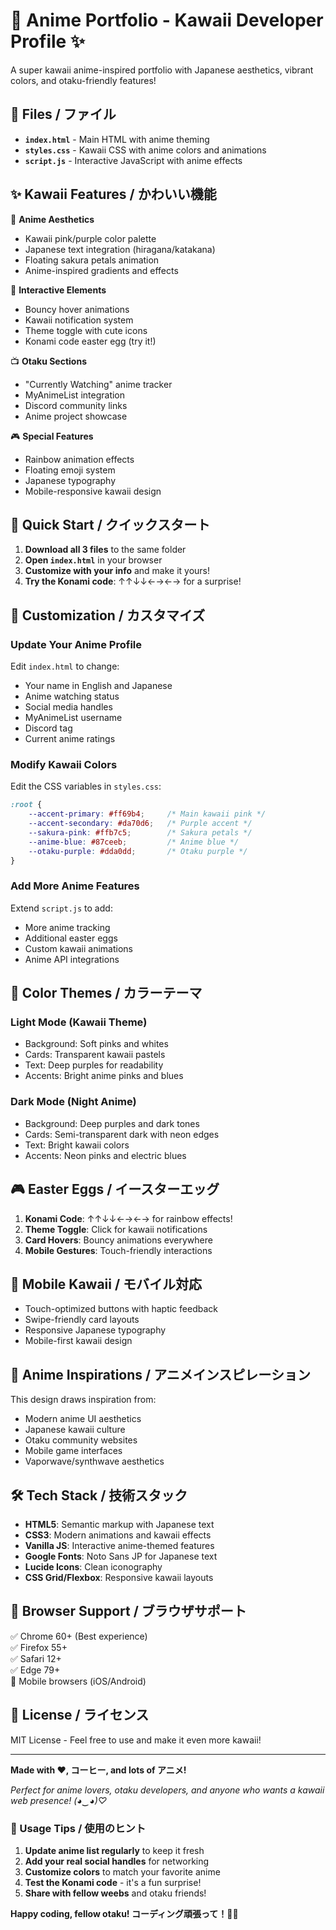 # 🌸 Anime Portfolio - Kawaii Developer Profile ✨

A super kawaii anime-inspired portfolio with Japanese aesthetics, vibrant colors, and otaku-friendly features!

## 📁 Files / ファイル

- **`index.html`** - Main HTML with anime theming
- **`styles.css`** - Kawaii CSS with anime colors and animations  
- **`script.js`** - Interactive JavaScript with anime effects

## ✨ Kawaii Features / かわいい機能

🎨 **Anime Aesthetics**
- Kawaii pink/purple color palette
- Japanese text integration (hiragana/katakana)
- Floating sakura petals animation
- Anime-inspired gradients and effects

🎯 **Interactive Elements**
- Bouncy hover animations
- Kawaii notification system
- Theme toggle with cute icons
- Konami code easter egg (try it!)

📺 **Otaku Sections**
- "Currently Watching" anime tracker
- MyAnimeList integration
- Discord community links  
- Anime project showcase

🎮 **Special Features**
- Rainbow animation effects
- Floating emoji system
- Japanese typography
- Mobile-responsive kawaii design

## 🚀 Quick Start / クイックスタート

1. **Download all 3 files** to the same folder
2. **Open `index.html`** in your browser
3. **Customize with your info** and make it yours!
4. **Try the Konami code**: ↑↑↓↓←→←→ for a surprise!

## 🎨 Customization / カスタマイズ

### Update Your Anime Profile
Edit `index.html` to change:
- Your name in English and Japanese
- Anime watching status
- Social media handles
- MyAnimeList username
- Discord tag
- Current anime ratings

### Modify Kawaii Colors
Edit the CSS variables in `styles.css`:
```css
:root {
    --accent-primary: #ff69b4;     /* Main kawaii pink */
    --accent-secondary: #da70d6;   /* Purple accent */
    --sakura-pink: #ffb7c5;        /* Sakura petals */
    --anime-blue: #87ceeb;         /* Anime blue */
    --otaku-purple: #dda0dd;       /* Otaku purple */
}
```

### Add More Anime Features
Extend `script.js` to add:
- More anime tracking
- Additional easter eggs
- Custom kawaii animations
- Anime API integrations

## 🌸 Color Themes / カラーテーマ

### Light Mode (Kawaii Theme)
- Background: Soft pinks and whites
- Cards: Transparent kawaii pastels
- Text: Deep purples for readability
- Accents: Bright anime pinks and blues

### Dark Mode (Night Anime)
- Background: Deep purples and dark tones
- Cards: Semi-transparent dark with neon edges
- Text: Bright kawaii colors
- Accents: Neon pinks and electric blues

## 🎮 Easter Eggs / イースターエッグ

1. **Konami Code**: ↑↑↓↓←→←→ for rainbow effects!
2. **Theme Toggle**: Click for kawaii notifications
3. **Card Hovers**: Bouncy animations everywhere
4. **Mobile Gestures**: Touch-friendly interactions

## 📱 Mobile Kawaii / モバイル対応

- Touch-optimized buttons with haptic feedback
- Swipe-friendly card layouts  
- Responsive Japanese typography
- Mobile-first kawaii design

## 🌟 Anime Inspirations / アニメインスピレーション

This design draws inspiration from:
- Modern anime UI aesthetics
- Japanese kawaii culture
- Otaku community websites
- Mobile game interfaces
- Vaporwave/synthwave aesthetics

## 🛠️ Tech Stack / 技術スタック

- **HTML5**: Semantic markup with Japanese text
- **CSS3**: Modern animations and kawaii effects
- **Vanilla JS**: Interactive anime-themed features
- **Google Fonts**: Noto Sans JP for Japanese text
- **Lucide Icons**: Clean iconography
- **CSS Grid/Flexbox**: Responsive kawaii layouts

## 🌈 Browser Support / ブラウザサポート

✅ Chrome 60+ (Best experience)  
✅ Firefox 55+  
✅ Safari 12+  
✅ Edge 79+  
📱 Mobile browsers (iOS/Android)

## 📝 License / ライセンス

MIT License - Feel free to use and make it even more kawaii!

---

**Made with ❤️, コーヒー, and lots of アニメ!**

*Perfect for anime lovers, otaku developers, and anyone who wants a kawaii web presence! (◕‿◕)♡*

### 🎯 Usage Tips / 使用のヒント

1. **Update anime list regularly** to keep it fresh
2. **Add your real social handles** for networking
3. **Customize colors** to match your favorite anime
4. **Test the Konami code** - it's a fun surprise!
5. **Share with fellow weebs** and otaku friends!

**Happy coding, fellow otaku! コーディング頑張って！🌸✨**
